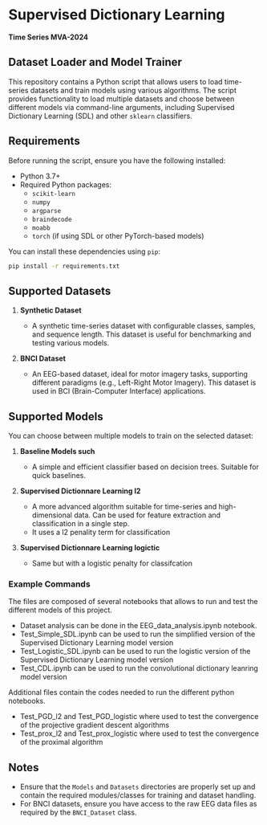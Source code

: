 

# Supervised Dictionary Learning  
**Time Series MVA-2024**

## Dataset Loader and Model Trainer

This repository contains a Python script that allows users to load time-series datasets and train models using various algorithms. The script provides functionality to load multiple datasets and choose between different models via command-line arguments, including Supervised Dictionary Learning (SDL) and other `sklearn` classifiers.

## Requirements

Before running the script, ensure you have the following installed:

- Python 3.7+
- Required Python packages:
  - `scikit-learn`
  - `numpy`
  - `argparse`
  - `braindecode`
  - `moabb`
  - `torch` (if using SDL or other PyTorch-based models)
  
You can install these dependencies using `pip`:

```bash
pip install -r requirements.txt
```

## Supported Datasets

1. **Synthetic Dataset**
   - A synthetic time-series dataset with configurable classes, samples, and sequence length. This dataset is useful for benchmarking and testing various models.

2. **BNCI Dataset**
   - An EEG-based dataset, ideal for motor imagery tasks, supporting different paradigms (e.g., Left-Right Motor Imagery). This dataset is used in BCI (Brain-Computer Interface) applications.

## Supported Models

You can choose between multiple models to train on the selected dataset:

1. **Baseline Models such**
   - A simple and efficient classifier based on decision trees. Suitable for quick baselines.

2. **Supervised Dictionnare Learning l2**
   - A more advanced algorithm suitable for time-series and high-dimensional data. Can be used for feature extraction and classification in a single step.
   - It uses a l2 penality term for classification
   
3. **Supervised Dictionnare Learning logictic**
   - Same but with a logistic penalty for classifcation
     
   
### Example Commands
The files are composed of several notebooks that allows to run and test the different models of this project. 
- Dataset analysis can be done in the EEG_data_analysis.ipynb notebook. 
- Test_Simple_SDL.ipynb can be used to run the simplified version of the Supervised Dictionary Learning model version
- Test_Logistic_SDL.ipynb can be used to run the logistic version of the Supervised Dictionary Learning model version
- Test_CDL.ipynb can be used to run the convolutional dictionary leanring model version

Additional files contain the codes needed to run the different python notebooks. 
- Test_PGD_l2 and Test_PGD_logistic where used to test the convergence of the projective gradient descent algorithms
- Test_prox_l2 and Test_prox_logistic where used to test the convergence of the proximal algorithm

## Notes

- Ensure that the `Models` and `Datasets` directories are properly set up and contain the required modules/classes for training and dataset handling.
- For BNCI datasets, ensure you have access to the raw EEG data files as required by the `BNCI_Dataset` class.



